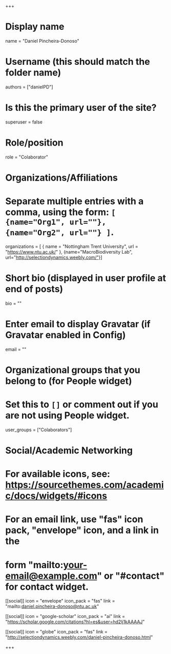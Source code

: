 +++
# Display name
name = "Daniel Pincheira-Donoso"

# Username (this should match the folder name)
authors = ["danielPD"]

# Is this the primary user of the site?
superuser = false

# Role/position
role = "Colaborator"

# Organizations/Affiliations
#   Separate multiple entries with a comma, using the form: `[ {name="Org1", url=""}, {name="Org2", url=""} ]`.
organizations = [ { name = "Nottingham Trent University", url = "https://www.ntu.ac.uk/" }, {name="MacroBiodiversity Lab", url="http://selectiondynamics.weebly.com/"}]

# Short bio (displayed in user profile at end of posts)
bio = ""

# Enter email to display Gravatar (if Gravatar enabled in Config)
email = ""


# Organizational groups that you belong to (for People widget)
#   Set this to `[]` or comment out if you are not using People widget.
user_groups = ["Colaborators"]

# Social/Academic Networking
# For available icons, see: https://sourcethemes.com/academic/docs/widgets/#icons
#   For an email link, use "fas" icon pack, "envelope" icon, and a link in the
#   form "mailto:your-email@example.com" or "#contact" for contact widget.

[[social]]
  icon = "envelope"
  icon_pack = "fas"
  link = "mailto:daniel.pincheira-donoso@ntu.ac.uk"

[[social]]
  icon = "google-scholar"
  icon_pack = "ai"
  link = "https://scholar.google.com/citations?hl=es&user=hd2lj1kAAAAJ"
  
[[social]]
  icon = "globe"
  icon_pack = "fas"
  link = "http://selectiondynamics.weebly.com/daniel-pincheira-donoso.html"


+++

